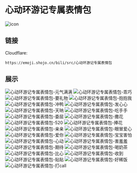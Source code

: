 # 心动环游记专属表情包
![icon](https://emoji.shojo.cn/bili/src/心动环游记专属表情包/icon.png)
## 链接
Cloudflare:
```
https://emoji.shojo.cn/bili/src/心动环游记专属表情包
```
## 展示
![心动环游记专属表情包-元气满满](https://emoji.shojo.cn/bili/src/心动环游记专属表情包/心动环游记专属表情包-元气满满.png)
![心动环游记专属表情包-乖巧](https://emoji.shojo.cn/bili/src/心动环游记专属表情包/心动环游记专属表情包-乖巧.png)
![心动环游记专属表情包-要礼物](https://emoji.shojo.cn/bili/src/心动环游记专属表情包/心动环游记专属表情包-要礼物.png)
![心动环游记专属表情包-抱抱我](https://emoji.shojo.cn/bili/src/心动环游记专属表情包/心动环游记专属表情包-抱抱我.png)
![心动环游记专属表情包-冲鸭](https://emoji.shojo.cn/bili/src/心动环游记专属表情包/心动环游记专属表情包-冲鸭.png)
![心动环游记专属表情包-发心心](https://emoji.shojo.cn/bili/src/心动环游记专属表情包/心动环游记专属表情包-发心心.png)
![心动环游记专属表情包-天呐](https://emoji.shojo.cn/bili/src/心动环游记专属表情包/心动环游记专属表情包-天呐.png)
![心动环游记专属表情包-吃手手](https://emoji.shojo.cn/bili/src/心动环游记专属表情包/心动环游记专属表情包-吃手手.png)
![心动环游记专属表情包-委屈](https://emoji.shojo.cn/bili/src/心动环游记专属表情包/心动环游记专属表情包-委屈.png)
![心动环游记专属表情包-撒花](https://emoji.shojo.cn/bili/src/心动环游记专属表情包/心动环游记专属表情包-撒花.png)
![心动环游记专属表情包-520](https://emoji.shojo.cn/bili/src/心动环游记专属表情包/心动环游记专属表情包-520.png)
![心动环游记专属表情包-捧花](https://emoji.shojo.cn/bili/src/心动环游记专属表情包/心动环游记专属表情包-捧花.png)
![心动环游记专属表情包-亲亲](https://emoji.shojo.cn/bili/src/心动环游记专属表情包/心动环游记专属表情包-亲亲.png)
![心动环游记专属表情包-眼冒爱心](https://emoji.shojo.cn/bili/src/心动环游记专属表情包/心动环游记专属表情包-眼冒爱心.png)
![心动环游记专属表情包-爱你](https://emoji.shojo.cn/bili/src/心动环游记专属表情包/心动环游记专属表情包-爱你.png)
![心动环游记专属表情包-宝宝害怕](https://emoji.shojo.cn/bili/src/心动环游记专属表情包/心动环游记专属表情包-宝宝害怕.png)
![心动环游记专属表情包-心动](https://emoji.shojo.cn/bili/src/心动环游记专属表情包/心动环游记专属表情包-心动.png)
![心动环游记专属表情包-害羞羞](https://emoji.shojo.cn/bili/src/心动环游记专属表情包/心动环游记专属表情包-害羞羞.png)
![心动环游记专属表情包-期待](https://emoji.shojo.cn/bili/src/心动环游记专属表情包/心动环游记专属表情包-期待.png)
![心动环游记专属表情包-喝奶茶](https://emoji.shojo.cn/bili/src/心动环游记专属表情包/心动环游记专属表情包-喝奶茶.png)
![心动环游记专属表情包-比心](https://emoji.shojo.cn/bili/src/心动环游记专属表情包/心动环游记专属表情包-比心.png)
![心动环游记专属表情包-收到](https://emoji.shojo.cn/bili/src/心动环游记专属表情包/心动环游记专属表情包-收到.png)
![心动环游记专属表情包-贴贴](https://emoji.shojo.cn/bili/src/心动环游记专属表情包/心动环游记专属表情包-贴贴.png)
![心动环游记专属表情包-好稀饭](https://emoji.shojo.cn/bili/src/心动环游记专属表情包/心动环游记专属表情包-好稀饭.png)
![心动环游记专属表情包-打call](https://emoji.shojo.cn/bili/src/心动环游记专属表情包/心动环游记专属表情包-打call.png)
